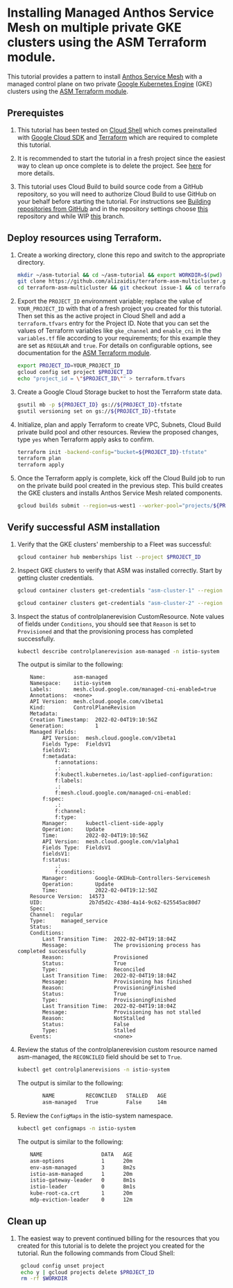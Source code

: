 # Installing Managed Anthos Service Mesh on multiple private GKE clusters using the ASM Terraform module.

This tutorial provides a pattern to install [Anthos Service Mesh](https://cloud.google.com/service-mesh/docs/overview) with a managed control plane on two private [Google Kubernetes Engine](https://cloud.google.com/kubernetes-engine/docs/concepts/kubernetes-engine-overview) (GKE) clusters using the [ASM Terraform module](https://github.com/terraform-google-modules/terraform-google-kubernetes-engine/tree/master/modules/asm).

## Prerequistes 

1. This tutorial has been tested on [Cloud Shell](https://shell.cloud.google.com) which comes preinstalled with [Google Cloud SDK](https://cloud.google.com/sdk) and [Terraform](https://www.terraform.io/) which are required to complete this tutorial.

2. It is recommended to start the tutorial in a fresh project since the easiest way to clean up once complete is to delete the project. See [here](https://cloud.google.com/resource-manager/docs/creating-managing-projects) for more details.

3. This tutorial uses Cloud Build to build source code from a GitHub repository, so you will need to authorize Cloud Build to use GitHub on your behalf before starting the tutorial. For instructions see [Building repositories from GitHub](https://cloud.google.com/build/docs/automating-builds/build-repos-from-github) and in the repository settings choose [this](https://github.com/alizaidis/terraform-asm-multicluster) repository and while WIP [this](https://github.com/alizaidis/terraform-asm-multicluster/tree/issue-1b) branch.

## Deploy resources using Terraform.

1. Create a working directory, clone this repo and switch to the appropriate directory.

    ```bash
    mkdir ~/asm-tutorial && cd ~/asm-tutorial && export WORKDIR=$(pwd)
    git clone https://github.com/alizaidis/terraform-asm-multicluster.git
    cd terraform-asm-multicluster && git checkout issue-1 && cd terraform
    ```

1. Export the `PROJECT_ID` environment variable; replace the value of `YOUR_PROJECT_ID` with that of a fresh project you created for this tutorial. Then set this as the active project in Cloud Shell and add a `terraform.tfvars` entry for the Project ID. Note that you can set the values of Terraform variables like `gke_channel` and `enable_cni` in the `variables.tf` file according to your requirements; for this example they are set as `REGULAR` and `true`. For details on configurable options, see documentation for the [ASM Terraform module](https://github.com/terraform-google-modules/terraform-google-kubernetes-engine/tree/master/modules/asm). 

    ```bash
    export PROJECT_ID=YOUR_PROJECT_ID
    gcloud config set project $PROJECT_ID
    echo "project_id = \"$PROJECT_ID\"" > terraform.tfvars
    ```


1. Create a Google Cloud Storage bucket to host the Terraform state data. 

    ```bash
    gsutil mb -p ${PROJECT_ID} gs://${PROJECT_ID}-tfstate
    gsutil versioning set on gs://${PROJECT_ID}-tfstate
    ```


1. Initialize, plan and apply Terraform to create VPC, Subnets, Cloud Build private build pool and other resources. Review the proposed changes, type `yes` when Terraform apply asks to confirm.

    ```bash
    terraform init -backend-config="bucket=${PROJECT_ID}-tfstate"
    terraform plan
    terraform apply
    ```

1. Once the Terraform apply is complete, kick off the Cloud Build job to run on the private build pool created in the previous step. This build creates the GKE clusters and installs Anthos Service Mesh related components.

    ```bash
    gcloud builds submit --region=us-west1 --worker-pool="projects/${PROJECT_ID}/locations/us-west1/workerPools/private-build-pool" --config cloudbuild.yaml .
    ```

## Verify successful ASM installation

1. Verify that the GKE clusters' membership to a Fleet was successful:

    ```bash
    gcloud container hub memberships list --project $PROJECT_ID
    ```

1. Inspect GKE clusters to verify that ASM was installed correctly. Start by getting cluster credentials.

    ```bash
    gcloud container clusters get-credentials "asm-cluster-1" --region "us-west1" --project $PROJECT_ID

    gcloud container clusters get-credentials "asm-cluster-2" --region "us-central1" --project $PROJECT_ID
    ```

1. Inspect the status of controlplanerevision CustomResource. Note values of fields under `Conditions`, you should see that `Reason` is set to `Provisioned` and that the provisioning process has completed successfully.

    ```bash
    kubectl describe controlplanerevision asm-managed -n istio-system
    ```

    The output is similar to the following:

    ```
        Name:         asm-managed
        Namespace:    istio-system
        Labels:       mesh.cloud.google.com/managed-cni-enabled=true
        Annotations:  <none>
        API Version:  mesh.cloud.google.com/v1beta1
        Kind:         ControlPlaneRevision
        Metadata:
        Creation Timestamp:  2022-02-04T19:10:56Z
        Generation:          1
        Managed Fields:
            API Version:  mesh.cloud.google.com/v1beta1
            Fields Type:  FieldsV1
            fieldsV1:
            f:metadata:
                f:annotations:
                .:
                f:kubectl.kubernetes.io/last-applied-configuration:
                f:labels:
                .:
                f:mesh.cloud.google.com/managed-cni-enabled:
            f:spec:
                .:
                f:channel:
                f:type:
            Manager:      kubectl-client-side-apply
            Operation:    Update
            Time:         2022-02-04T19:10:56Z
            API Version:  mesh.cloud.google.com/v1alpha1
            Fields Type:  FieldsV1
            fieldsV1:
            f:status:
                .:
                f:conditions:
            Manager:         Google-GKEHub-Controllers-Servicemesh
            Operation:       Update
            Time:            2022-02-04T19:12:50Z
        Resource Version:  14573
        UID:               2b7d5d2c-438d-4a14-9c62-625545ac80d7
        Spec:
        Channel:  regular
        Type:     managed_service
        Status:
        Conditions:
            Last Transition Time:  2022-02-04T19:18:04Z
            Message:               The provisioning process has completed successfully
            Reason:                Provisioned
            Status:                True
            Type:                  Reconciled
            Last Transition Time:  2022-02-04T19:18:04Z
            Message:               Provisioning has finished
            Reason:                ProvisioningFinished
            Status:                True
            Type:                  ProvisioningFinished
            Last Transition Time:  2022-02-04T19:18:04Z
            Message:               Provisioning has not stalled
            Reason:                NotStalled
            Status:                False
            Type:                  Stalled
        Events:                    <none>
    ```
    
1. Review the status of the controlplanerevision custom resource named asm-managed, the `RECONCILED` field should be set to `True`.
    
    ```bash
    kubectl get controlplanerevisions -n istio-system
    ```

    The output is similar to the following:

    ```bash
            NAME          RECONCILED   STALLED   AGE
            asm-managed   True         False     14m
    ```

1. Review the `ConfigMaps` in the istio-system namespace.

    ```bash
    kubectl get configmaps -n istio-system
    ```

    The output is similar to the following:
 
    ```bash
        NAME                   DATA   AGE
        asm-options            1      20m
        env-asm-managed        3      8m2s
        istio-asm-managed      1      20m
        istio-gateway-leader   0      8m1s
        istio-leader           0      8m1s
        kube-root-ca.crt       1      20m
        mdp-eviction-leader    0      12m
    ```

## Clean up

1. The easiest way to prevent continued billing for the resources that you created for this tutorial is to delete the project you created for the tutorial. Run the following commands from Cloud Shell:

   ```bash
    gcloud config unset project
    echo y | gcloud projects delete $PROJECT_ID
    rm -rf $WORKDIR
    ```
